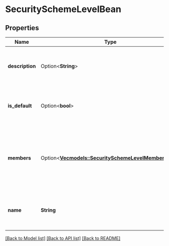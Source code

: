 # SecuritySchemeLevelBean

## Properties

Name | Type | Description | Notes
------------ | ------------- | ------------- | -------------
**description** | Option<**String**> | The description of the issue security scheme level. | [optional]
**is_default** | Option<**bool**> | Specifies whether the level is the default level. False by default. | [optional]
**members** | Option<[**Vec<models::SecuritySchemeLevelMemberBean>**](SecuritySchemeLevelMemberBean.md)> | The list of level members which should be added to the issue security scheme level. | [optional]
**name** | **String** | The name of the issue security scheme level. Must be unique. | 

[[Back to Model list]](../README.md#documentation-for-models) [[Back to API list]](../README.md#documentation-for-api-endpoints) [[Back to README]](../README.md)


